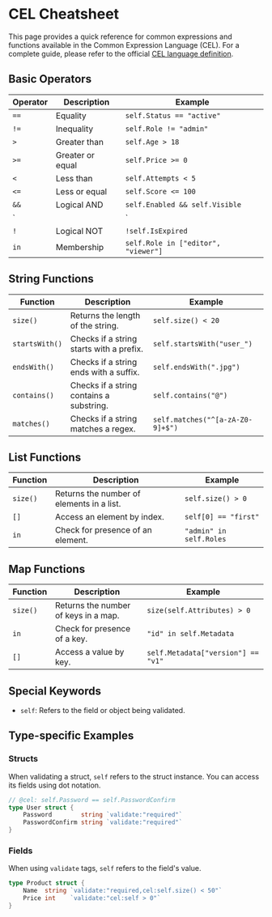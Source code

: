# CEL Cheatsheet

This page provides a quick reference for common expressions and functions available in the Common Expression Language (CEL). For a complete guide, please refer to the official [CEL language definition](https://github.com/google/cel-spec/blob/master/doc/langdef.md).

## Basic Operators

| Operator | Description        | Example                             |
| -------- | ------------------ | ----------------------------------- |
| `==`     | Equality           | `self.Status == "active"`           |
| `!=`     | Inequality         | `self.Role != "admin"`              |
| `>`      | Greater than       | `self.Age > 18`                     |
| `>=`     | Greater or equal   | `self.Price >= 0`                   |
| `<`      | Less than          | `self.Attempts < 5`                 |
| `<=`     | Less or equal      | `self.Score <= 100`                 |
| `&&`     | Logical AND        | `self.Enabled && self.Visible`      |
| `||`     | Logical OR         | `self.IsAdmin || self.IsOwner`      |
| `!`      | Logical NOT        | `!self.IsExpired`                   |
| `in`     | Membership         | `self.Role in ["editor", "viewer"]` |

## String Functions

| Function      | Description                               | Example                                  |
| ------------- | ----------------------------------------- | ---------------------------------------- |
| `size()`      | Returns the length of the string.         | `self.size() < 20`                       |
| `startsWith()`| Checks if a string starts with a prefix.  | `self.startsWith("user_")`               |
| `endsWith()`  | Checks if a string ends with a suffix.    | `self.endsWith(".jpg")`                  |
| `contains()`  | Checks if a string contains a substring.  | `self.contains("@")`                     |
| `matches()`   | Checks if a string matches a regex.       | `self.matches("^[a-zA-Z0-9]+$")`         |

## List Functions

| Function | Description                               | Example                               |
| -------- | ----------------------------------------- | ------------------------------------- |
| `size()` | Returns the number of elements in a list. | `self.size() > 0`                     |
| `[]`     | Access an element by index.               | `self[0] == "first"`                  |
| `in`     | Check for presence of an element.         | `"admin" in self.Roles`               |

## Map Functions

| Function | Description                        | Example                           |
| -------- | ---------------------------------- | --------------------------------- |
| `size()` | Returns the number of keys in a map. | `size(self.Attributes) > 0`       |
| `in`     | Check for presence of a key.       | `"id" in self.Metadata`           |
| `[]`     | Access a value by key.             | `self.Metadata["version"] == "v1"`|

## Special Keywords

- `self`: Refers to the field or object being validated.

## Type-specific Examples

### Structs

When validating a struct, `self` refers to the struct instance. You can access its fields using dot notation.

```go
// @cel: self.Password == self.PasswordConfirm
type User struct {
    Password        string `validate:"required"`
    PasswordConfirm string `validate:"required"`
}
```

### Fields

When using `validate` tags, `self` refers to the field's value.

```go
type Product struct {
    Name  string `validate:"required,cel:self.size() < 50"`
    Price int    `validate:"cel:self > 0"`
}
```
